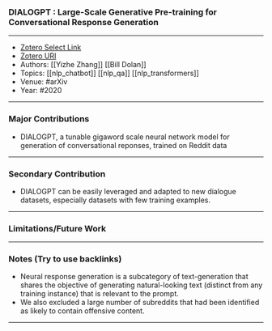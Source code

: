 ### DIALOGPT : Large-Scale Generative Pre-training for Conversational Response Generation
---
- [Zotero Select Link](zotero://select/groups/2480461/items/6MP7UMH5)
- [Zotero URI](https://www.zotero.org/groups/2480461/items/6MP7UMH5)
- Authors: [[Yizhe Zhang]] [[Bill Dolan]]
- Topics: [[nlp_chatbot]] [[nlp_qa]] [[nlp_transformers]]
- Venue: #arXiv 
- Year: #2020
---
### Major Contributions
- DIALOGPT, a tunable gigaword scale neural network model for generation of conversational reponses, trained on Reddit data

---
### Secondary Contribution
- DIALOGPT can be easily leveraged and adapted to new dialogue datasets, especially datasets with few training examples.
---
### Limitations/Future Work
---
### Notes (Try to use backlinks)
- Neural response generation is a subcategory of text-generation that shares the objective of generating natural-looking text (distinct from any training instance) that is relevant to the prompt.
- We also excluded a large number of subreddits that had been identified as likely to contain offensive content.
---
